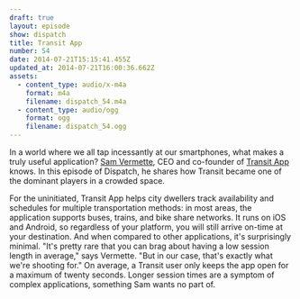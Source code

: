 ```yaml
---
draft: true
layout: episode
show: dispatch
title: Transit App
number: 54
date: 2014-07-21T15:15:41.455Z
updated_at: 2014-07-21T16:00:36.662Z
assets:
  - content_type: audio/x-m4a
    format: m4a
    filename: dispatch_54.m4a
  - content_type: audio/ogg
    format: ogg
    filename: dispatch_54.ogg
---
```

In a world where we all tap incessantly at our smartphones, what makes a truly useful application? [Sam Vermette](http://samvermette.com), CEO and co-founder of [Transit App](http://thetransitapp.com) knows. In this episode of Dispatch, he shares how Transit became one of the dominant players in a crowded space.

For the uninitiated, Transit App helps city dwellers track availability and schedules for multiple transportation methods: in most areas, the application supports buses, trains, and bike share networks. It runs on iOS and Android, so regardless of your platform, you will still arrive on-time at your destination. And when compared to other applications, it's surprisingly minimal. "It's pretty rare that you can brag about having a low session length in average," says Vermette. "But in our case, that's exactly what we're shooting for." On average, a Transit user only keeps the app open for a maximum of twenty seconds. Longer session times are a symptom of complex applications, something Sam wants no part of.